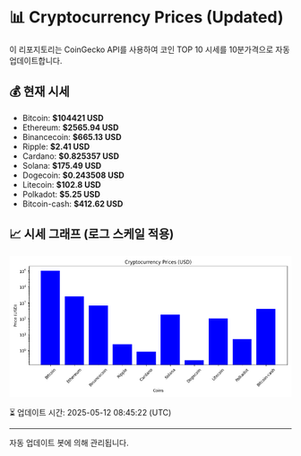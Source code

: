 
# 📊 Cryptocurrency Prices (Updated)

이 리포지토리는 CoinGecko API를 사용하여 코인 TOP 10 시세를 10분가격으로 자동 업데이트합니다.

## 💰 현재 시세
- Bitcoin: **$104421 USD**
- Ethereum: **$2565.94 USD**
- Binancecoin: **$665.13 USD**
- Ripple: **$2.41 USD**
- Cardano: **$0.825357 USD**
- Solana: **$175.49 USD**
- Dogecoin: **$0.243508 USD**
- Litecoin: **$102.8 USD**
- Polkadot: **$5.25 USD**
- Bitcoin-cash: **$412.62 USD**

## 📈 시세 그래프 (로그 스케일 적용)
![Crypto Prices](crypto_prices.png)

⏳ 업데이트 시간: 2025-05-12 08:45:22 (UTC)

---
자동 업데이트 봇에 의해 관리됩니다.
